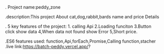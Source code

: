 . Project name:peddy_zone

.description:This project About cat,dog,rabbit,bards  name and price Details

. 5 key features of the project: 1. calling Api 2.Loading funciton 3.Button click show data 4,When data not found show Error 5,Short price.

.ES6 features used: function,Api,forEach,Promise,Calling function,stacher
 .live link:https://batch-peddy.vercel.app/?
